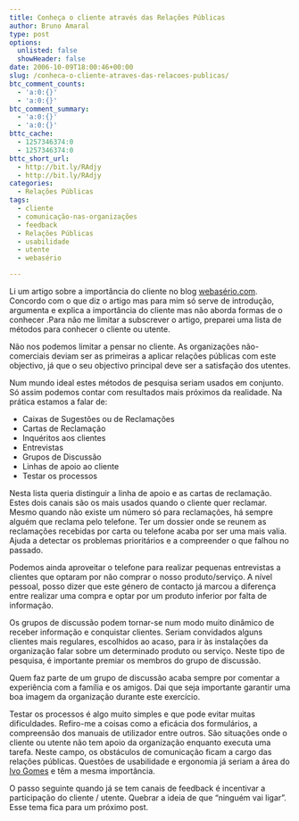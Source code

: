 ```yaml
---
title: Conheça o cliente através das Relações Públicas
author: Bruno Amaral
type: post
options:
  unlisted: false
  showHeader: false
date: 2006-10-09T18:00:46+00:00
slug: /conheca-o-cliente-atraves-das-relacoes-publicas/
btc_comment_counts:
  - 'a:0:{}'
  - 'a:0:{}'
btc_comment_summary:
  - 'a:0:{}'
  - 'a:0:{}'
bttc_cache:
  - 1257346374:0
  - 1257346374:0
bttc_short_url:
  - http://bit.ly/RAdjy
  - http://bit.ly/RAdjy
categories:
  - Relações Públicas
tags:
  - cliente
  - comunicação-nas-organizações
  - feedback
  - Relações Públicas
  - usabilidade
  - utente
  - webasério

---
```

Li um artigo sobre a importância do cliente no blog [webasério.com][1]. Concordo com o que diz o artigo mas para mim só serve de introdução, argumenta e explica a importância do cliente mas não aborda formas de o conhecer .Para não me limitar a subscrever o artigo, preparei uma lista de métodos para conhecer o cliente ou utente.

<!--more-->Não nos podemos limitar a pensar no cliente. As organizações não-comerciais deviam ser as primeiras a aplicar relações públicas com este objectivo, já que o seu objectivo principal deve ser a satisfação dos utentes.


  
Num mundo ideal estes métodos de pesquisa seriam usados em conjunto. Só assim podemos contar com resultados mais próximos da realidade. Na prática estamos a falar de:

  * Caixas de Sugestões ou de Reclamações
  * Cartas de Reclamação
  * Inquéritos aos clientes
  * Entrevistas
  * Grupos de Discussão
  * Linhas de apoio ao cliente
  * Testar os processos

Nesta lista queria distinguir a linha de apoio e as cartas de reclamação. Estes dois canais são os mais usados quando o cliente quer reclamar. Mesmo quando não existe um número só para reclamações, há sempre alguém que reclama pelo telefone. Ter um dossier onde se reunem as reclamações recebidas por carta ou telefone acaba por ser uma mais valia. Ajuda a detectar os problemas prioritários e a compreender o que falhou no passado.

Podemos ainda aproveitar o telefone para realizar pequenas entrevistas a clientes que optaram por não comprar o nosso produto/serviço. A nível pessoal, posso dizer que este género de contacto já marcou a diferença entre realizar uma compra e optar por um produto inferior por falta de informação.

Os grupos de discussão podem tornar-se num modo muito dinâmico de receber informação e conquistar clientes. Seriam convidados alguns clientes mais regulares, escolhidos ao acaso, para ir às instalações da organização falar sobre um determinado produto ou serviço. Neste tipo de pesquisa, é importante premiar os membros do grupo de discussão.

Quem faz parte de um grupo de discussão acaba sempre por comentar a experiência com a família e os amigos. Dai que seja importante garantir uma boa imagem da organização durante este exercício.

Testar os processos é algo muito simples e que pode evitar muitas dificuldades. Refiro-me a coisas como a eficácia dos formulários, a compreensão dos manuais de utilizador entre outros. São situações onde o cliente ou utente não tem apoio da organização enquanto executa uma tarefa. Neste campo, os obstáculos de comunicação ficam a cargo das relações públicas. Questões de usabilidade e ergonomia já seriam a área do [Ivo Gomes][2] e têm a mesma importância.

O passo seguinte quando já se tem canais de feedback é incentivar a participação do cliente / utente. Quebrar a ideia de que “ninguém vai ligar”. Esse tema fica para um próximo post.

 [1]: http://www.webaserio.com/view/compreenda-o-cliente.html
 [2]: http://www.ivogomes.com/blog/